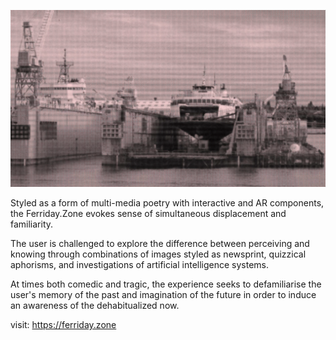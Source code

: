 ![Port of Call](https://github.com/Great-Bucket/ferriday-dot-zone/blob/main/assets/imagez/intoned.jpg)

Styled as a form of multi-media poetry with interactive and AR components, the Ferriday.Zone evokes sense of simultaneous displacement and familiarity. 

The user is challenged to explore the difference between perceiving and knowing through combinations of images styled as newsprint, quizzical aphorisms, and investigations of artificial intelligence systems.

At times both comedic and tragic, the experience seeks to defamiliarise the user's memory of the past and imagination of the future in order to induce an awareness of the dehabitualized now.

visit:
https://ferriday.zone
